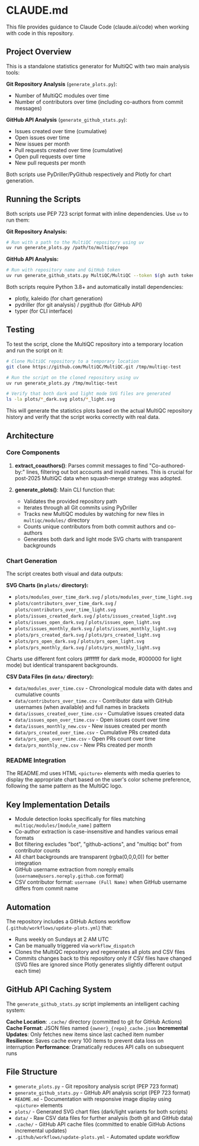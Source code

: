 # CLAUDE.md

This file provides guidance to Claude Code (claude.ai/code) when working with code in this repository.

## Project Overview

This is a standalone statistics generator for MultiQC with two main analysis tools:

**Git Repository Analysis** (`generate_plots.py`):
- Number of MultiQC modules over time
- Number of contributors over time (including co-authors from commit messages)

**GitHub API Analysis** (`generate_github_stats.py`):
- Issues created over time (cumulative)
- Open issues over time
- New issues per month
- Pull requests created over time (cumulative)
- Open pull requests over time
- New pull requests per month

Both scripts use PyDriller/PyGithub respectively and Plotly for chart generation.

## Running the Scripts

Both scripts use PEP 723 script format with inline dependencies. Use `uv` to run them:

**Git Repository Analysis:**
```bash
# Run with a path to the MultiQC repository using uv
uv run generate_plots.py /path/to/multiqc/repo
```

**GitHub API Analysis:**
```bash
# Run with repository name and GitHub token
uv run generate_github_stats.py MultiQC/MultiQC --token $(gh auth token)
```

Both scripts require Python 3.8+ and automatically install dependencies:
- plotly, kaleido (for chart generation)
- pydriller (for git analysis) / pygithub (for GitHub API)
- typer (for CLI interface)

## Testing

To test the script, clone the MultiQC repository into a temporary location and run the script on it:

```bash
# Clone MultiQC repository to a temporary location
git clone https://github.com/MultiQC/MultiQC.git /tmp/multiqc-test

# Run the script on the cloned repository using uv
uv run generate_plots.py /tmp/multiqc-test

# Verify that both dark and light mode SVG files are generated
ls -la plots/*_dark.svg plots/*_light.svg
```

This will generate the statistics plots based on the actual MultiQC repository history and verify that the script works correctly with real data.

## Architecture

### Core Components

1. **extract_coauthors()**: Parses commit messages to find "Co-authored-by:" lines, filtering out bot accounts and invalid names. This is crucial for post-2025 MultiQC data when squash-merge strategy was adopted.

2. **generate_plots()**: Main CLI function that:
   - Validates the provided repository path
   - Iterates through all Git commits using PyDriller
   - Tracks new MultiQC modules by watching for new files in `multiqc/modules/` directory
   - Counts unique contributors from both commit authors and co-authors
   - Generates both dark and light mode SVG charts with transparent backgrounds

### Chart Generation

The script creates both visual and data outputs:

**SVG Charts (in `plots/` directory):**
- `plots/modules_over_time_dark.svg` / `plots/modules_over_time_light.svg`
- `plots/contributors_over_time_dark.svg` / `plots/contributors_over_time_light.svg`
- `plots/issues_created_dark.svg` / `plots/issues_created_light.svg`
- `plots/issues_open_dark.svg` / `plots/issues_open_light.svg`
- `plots/issues_monthly_dark.svg` / `plots/issues_monthly_light.svg`
- `plots/prs_created_dark.svg` / `plots/prs_created_light.svg`
- `plots/prs_open_dark.svg` / `plots/prs_open_light.svg`
- `plots/prs_monthly_dark.svg` / `plots/prs_monthly_light.svg`

Charts use different font colors (#ffffff for dark mode, #000000 for light mode) but identical transparent backgrounds.

**CSV Data Files (in `data/` directory):**
- `data/modules_over_time.csv` - Chronological module data with dates and cumulative counts
- `data/contributors_over_time.csv` - Contributor data with GitHub usernames (when available) and full names in brackets
- `data/issues_created_over_time.csv` - Cumulative issues created data
- `data/issues_open_over_time.csv` - Open issues count over time
- `data/issues_monthly_new.csv` - New issues created per month
- `data/prs_created_over_time.csv` - Cumulative PRs created data
- `data/prs_open_over_time.csv` - Open PRs count over time
- `data/prs_monthly_new.csv` - New PRs created per month

### README Integration

The README.md uses HTML `<picture>` elements with media queries to display the appropriate chart based on the user's color scheme preference, following the same pattern as the MultiQC logo.

## Key Implementation Details

- Module detection looks specifically for files matching `multiqc/modules/[module_name]` pattern
- Co-author extraction is case-insensitive and handles various email formats
- Bot filtering excludes "bot", "github-actions", and "multiqc bot" from contributor counts
- All chart backgrounds are transparent (rgba(0,0,0,0)) for better integration
- GitHub username extraction from noreply emails (`username@users.noreply.github.com` format)
- CSV contributor format: `username (Full Name)` when GitHub username differs from commit name

## Automation

The repository includes a GitHub Actions workflow (`.github/workflows/update-plots.yml`) that:
- Runs weekly on Sundays at 2 AM UTC
- Can be manually triggered via `workflow_dispatch`
- Clones the MultiQC repository and regenerates all plots and CSV files
- Commits changes back to this repository only if CSV files have changed (SVG files are ignored since Plotly generates slightly different output each time)

## GitHub API Caching System

The `generate_github_stats.py` script implements an intelligent caching system:

**Cache Location**: `.cache/` directory (committed to git for GitHub Actions)
**Cache Format**: JSON files named `{owner}_{repo}_cache.json`
**Incremental Updates**: Only fetches new items since last cached item number
**Resilience**: Saves cache every 100 items to prevent data loss on interruption
**Performance**: Dramatically reduces API calls on subsequent runs

## File Structure

- `generate_plots.py` - Git repository analysis script (PEP 723 format)
- `generate_github_stats.py` - GitHub API analysis script (PEP 723 format)
- `README.md` - Documentation with responsive image display using `<picture>` elements
- `plots/` - Generated SVG chart files (dark/light variants for both scripts)
- `data/` - Raw CSV data files for further analysis (both git and GitHub data)
- `.cache/` - GitHub API cache files (committed to enable GitHub Actions incremental updates)
- `.github/workflows/update-plots.yml` - Automated update workflow